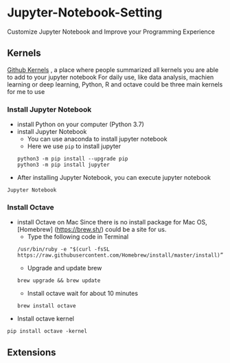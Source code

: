 # Jupyter-Notebook-Setting
Customize Jupyter Notebook and Improve your Programming Experience

## Kernels
[Github Kernels](https://github.com/jupyter/jupyter/wiki/Jupyter-kernels)
, a place where people summarized all kernels you are able to add to your jupyter notebook
For daily use, like data analysis, machien learning or deep learning, Python, R and octave could be three main kernels for me to use

### Install Jupyter Notebook
* install Python on your computer (Python 3.7)
* install Jupyter Notebook
   * You can use anaconda to install jupyter notebook
   * Here we use ```pip``` to install jupyter
   ```
   python3 -m pip install --upgrade pip
   python3 -m pip install jupyter
   ```
* After installing Jupyter Notebook, you can execute jupyter notebook
```
Jupyter Notebook
```

### Install Octave
* install Octave on Mac
Since there is no install package for Mac OS,  [Homebrew] (https://brew.sh/) could be a site for us.
   * Type the following code in Terminal
   ```
   /usr/bin/ruby -e "$(curl -fsSL https://raw.githubusercontent.com/Homebrew/install/master/install)”
   ```
   * Upgrade and update brew
   ```
   brew upgrade && brew update
   ```
  * Install octave wait for about 10 minutes
  ```
  brew install octave
  ```
* Install octave kernel
```
pip install octave -kernel
```
## Extensions
